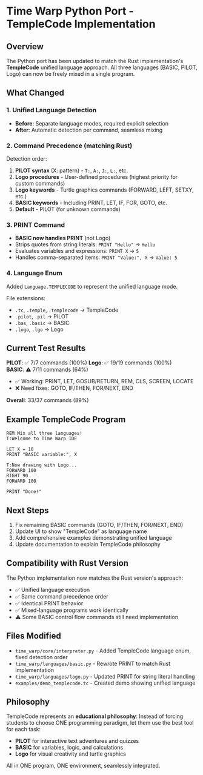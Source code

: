 # Time Warp Python Port - TempleCode Implementation

## Overview

The Python port has been updated to match the Rust implementation's **TempleCode** unified language approach. All three languages (BASIC, PILOT, Logo) can now be freely mixed in a single program.

## What Changed

### 1. Unified Language Detection
- **Before**: Separate language modes, required explicit selection
- **After**: Automatic detection per command, seamless mixing

### 2. Command Precedence (matching Rust)
Detection order:
1. **PILOT syntax** (X: pattern) - `T:`, `A:`, `J:`, `L:`, etc.
2. **Logo procedures** - User-defined procedures (highest priority for custom commands)
3. **Logo keywords** - Turtle graphics commands (FORWARD, LEFT, SETXY, etc.)
4. **BASIC keywords** - Including PRINT, LET, IF, FOR, GOTO, etc.
5. **Default** - PILOT (for unknown commands)

### 3. PRINT Command
- **BASIC now handles PRINT** (not Logo)
- Strips quotes from string literals: `PRINT "Hello"` → `Hello`
- Evaluates variables and expressions: `PRINT X` → `5`
- Handles comma-separated items: `PRINT "Value:", X` → `Value: 5`

### 4. Language Enum
Added `Language.TEMPLECODE` to represent the unified language mode.

File extensions:
- `.tc`, `.temple`, `.templecode` → TempleCode
- `.pilot`, `.pil` → PILOT
- `.bas`, `.basic` → BASIC  
- `.logo`, `.lgo` → Logo

## Current Test Results

**PILOT**: ✅ 7/7 commands (100%)
**Logo**: ✅ 19/19 commands (100%)  
**BASIC**: ⚠️ 7/11 commands (64%)
  - ✅ Working: PRINT, LET, GOSUB/RETURN, REM, CLS, SCREEN, LOCATE
  - ❌ Need fixes: GOTO, IF/THEN, FOR/NEXT, END

**Overall**: 33/37 commands (89%)

## Example TempleCode Program

```templecode
REM Mix all three languages!
T:Welcome to Time Warp IDE

LET X = 10
PRINT "BASIC variable:", X

T:Now drawing with Logo...
FORWARD 100
RIGHT 90
FORWARD 100

PRINT "Done!"
```

## Next Steps

1. Fix remaining BASIC commands (GOTO, IF/THEN, FOR/NEXT, END)
2. Update UI to show "TempleCode" as language name
3. Add comprehensive examples demonstrating unified language
4. Update documentation to explain TempleCode philosophy

## Compatibility with Rust Version

The Python implementation now matches the Rust version's approach:
- ✅ Unified language execution
- ✅ Same command precedence order
- ✅ Identical PRINT behavior
- ✅ Mixed-language programs work identically
- ⚠️ Some BASIC control flow commands still need implementation

## Files Modified

- `time_warp/core/interpreter.py` - Added TempleCode language enum, fixed detection order
- `time_warp/languages/basic.py` - Rewrote PRINT to match Rust implementation
- `time_warp/languages/logo.py` - Updated PRINT for string literal handling
- `examples/demo_templecode.tc` - Created demo showing unified language

## Philosophy

TempleCode represents an **educational philosophy**: Instead of forcing students to choose ONE programming paradigm, let them use the best tool for each task:

- **PILOT** for interactive text adventures and quizzes
- **BASIC** for variables, logic, and calculations  
- **Logo** for visual creativity and turtle graphics

All in ONE program, ONE environment, seamlessly integrated.
